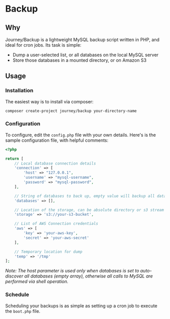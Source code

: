 # Backup

## Why

Journey/Backup is a lightweight MySQL backup script written in PHP, and ideal for cron jobs. Its task is simple:

- Dump a user-selected list, or all databases on the local MySQL server
- Store those databases in a mounted directory, or on Amazon S3


## Usage

### Installation

The easiest way is to install via composer:

```sh
composer create-project journey/backup your-directory-name
```

### Configuration

To configure, edit the `config.php` file with your own details. Here's is the sample configuration file, with helpful comments:

```php
<?php

return [
    // Local database connection details
    'connection' => [
        'host' => "127.0.0.1",
        'username' => "mysql-username",
        'password' => "mysql-password",
    ],

    // String of databases to back up, empty value will backup all databases
    'databases' => [],

    // Location of the storage, can be absolute directory or s3 stream (s3://bucket-name)
    'storage' => 's3://your-s3-bucket',

    // List of AWS Connection credentials
    'aws' => [
        'key' => 'your-aws-key',
        'secret' => 'your-aws-secret'
    ],

    // Temporary location for dump
    'temp' => '/tmp'
];
```

*Note: The host parameter is used only when databases is set to auto-discover all databases (empty array), otherwise all calls to MySQL are performed via shell operation.*

### Schedule

Scheduling your backups is as simple as setting up a cron job to execute the `boot.php` file.